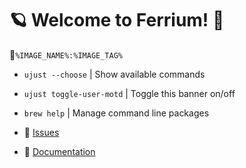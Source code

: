# 🪐 Welcome to Ferrium! 🦀

󱋩`%IMAGE_NAME%:%IMAGE_TAG%`

- `ujust --choose` | Show available commands
- `ujust toggle-user-motd` | Toggle this banner on/off
- `brew help` | Manage command line packages

- **󰊤** [Issues](https://github.com/cappsyco/ferrium/issues)
- **󰈙** [Documentation](https://github.com/cappsyco/ferrium)
